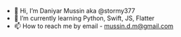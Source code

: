 - 👋 Hi, I’m Daniyar Mussin aka @stormy377
- 🌱 I’m currently learning Python, Swift, JS, Flatter
- 📫 How to reach me by email - mussin.d.m@gmail.com 

<!---
stormy377/stormy377 is a ✨ special ✨ repository because its `README.md` (this file) appears on your GitHub profile.
You can click the Preview link to take a look at your changes.
--->
